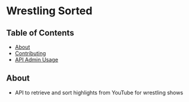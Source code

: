 # Wrestling Sorted

## Table of Contents

- [About](#about)
- [Contributing](wrestling_sorted/doc/contributing.md)
- [API Admin Usage](wrestling_sorted/doc/api-admin-features.md)

## About

- API to retrieve and sort highlights from YouTube for wrestling shows
